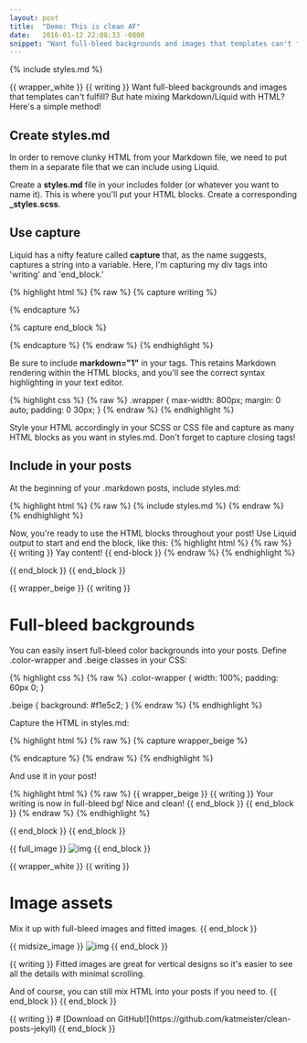 ```yaml
---
layout: post
title:  "Demo: This is clean AF"
date:   2016-01-12 22:08:33 -0800
snippet: "Want full-bleed backgrounds and images that templates can't fulfill? But hate mixing Markdown/Liquid with HTML? Here's a simple method!"
---
```

{% include styles.md %}

{{ wrapper_white }}
{{ writing }}
Want full-bleed backgrounds and images that templates can't fulfill? But hate mixing Markdown/Liquid with HTML? Here's a simple method!

## Create styles.md
In order to remove clunky HTML from your Markdown file, we need to put them in a separate file that we can include using Liquid.

Create a **styles.md** file in your includes folder (or whatever you want to name it). This is where you'll put your HTML blocks. Create a corresponding **_styles.scss**.

## Use capture
Liquid has a nifty feature called **capture** that, as the name suggests, captures a string into a variable. Here, I'm capturing my div tags into 'writing' and 'end_block.'

{% highlight html %}
{% raw %}
{% capture writing %}
<div class="wrapper" markdown="1">
{% endcapture %}

{% capture end_block %}
</div>
{% endcapture %}
{% endraw %}
{% endhighlight %}

Be sure to include **markdown="1"** in your tags. This retains Markdown rendering within the HTML blocks, and you'll see the correct syntax highlighting in your text editor.

{% highlight css %}
{% raw %}
.wrapper {
  max-width: 800px;
  margin: 0 auto;
  padding: 0 30px;
}
{% endraw %}
{% endhighlight %}

Style your HTML accordingly in your SCSS or CSS file and capture as many HTML blocks as you want in styles.md. Don't forget to capture closing tags!

## Include in your posts
At the beginning of your .markdown posts, include styles.md:

{% highlight html %}
{% raw %}
{% include styles.md %}
{% endraw %}
{% endhighlight %}

Now, you're ready to use the HTML blocks throughout your post! Use Liquid output to start and end the block, like this:
{% highlight html %}
{% raw %}
{{ writing }}
Yay content!
{{ end-block }}
{% endraw %}
{% endhighlight %}

{{ end_block }}
{{ end_block }}

{{ wrapper_beige }}
{{ writing }}
# Full-bleed backgrounds
You can easily insert full-bleed color backgrounds into your posts. Define .color-wrapper and .beige classes in your CSS:

{% highlight css %}
{% raw %}
.color-wrapper {
  width: 100%;
  padding: 60px 0;
}

.beige {
  background: #f1e5c2;
}
{% endraw %}
{% endhighlight %}

Capture the HTML in styles.md:

{% highlight html %}
{% raw %}
{% capture wrapper_beige %}
<div class="color-wrapper beige" markdown="1">
{% endcapture %}
{% endraw %}
{% endhighlight %}

And use it in your post!

{% highlight html %}
{% raw %}
{{ wrapper_beige }}
{{ writing }}
Your writing is now in full-bleed bg! Nice and clean!
{{ end_block }}
{{ end_block }}
{% endraw %}
{% endhighlight %}

{{ end_block }}
{{ end_block }}

{{ full_image }}
![img](http://placehold.it/1600x800)
{{ end_block }}

{{ wrapper_white }}
{{ writing }}
# Image assets
Mix it up with full-bleed images and fitted images.
{{ end_block }}

{{ midsize_image }}
![img](http://placehold.it/1600x800)
{{ end_block }}

{{ writing }}
Fitted images are great for vertical designs so it's easier to see all the details with minimal scrolling.

And of course, you can still mix HTML into your posts if you need to.
{{ end_block }}
{{ end_block }}

<div class="color-wrapper orange center" markdown="1">
{{ writing }}
# [Download on GitHub!](https://github.com/katmeister/clean-posts-jekyll)
{{ end_block }}
</div>
